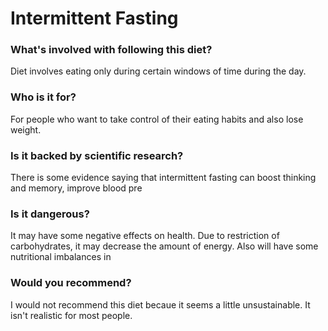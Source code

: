 # Intermittent Fasting
### What's involved with following this diet? 
Diet involves eating only during certain windows of time during the day. 
### Who is it for? 
For people who want to take control of their eating habits and also lose weight. 
### Is it backed by scientific research? 
There is some evidence saying that intermittent fasting can boost thinking and memory, improve blood pre
### Is it dangerous? 
It may have some negative effects on health. Due to restriction of carbohydrates, it may decrease the amount of energy. Also will have some nutritional imbalances in 
### Would you recommend? 
I would not recommend this diet becaue it seems a little unsustainable. It isn't realistic for most people. 